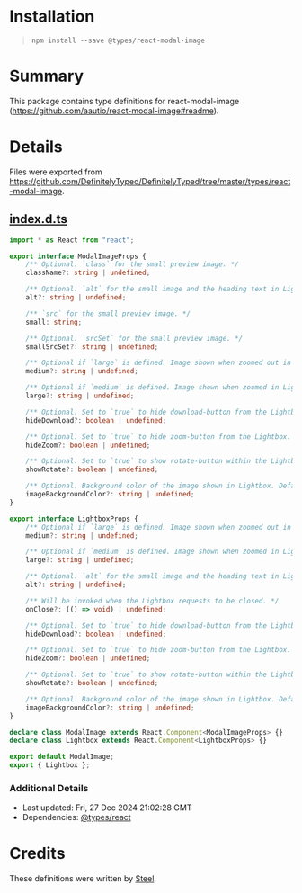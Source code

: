 # Installation
> `npm install --save @types/react-modal-image`

# Summary
This package contains type definitions for react-modal-image (https://github.com/aautio/react-modal-image#readme).

# Details
Files were exported from https://github.com/DefinitelyTyped/DefinitelyTyped/tree/master/types/react-modal-image.
## [index.d.ts](https://github.com/DefinitelyTyped/DefinitelyTyped/tree/master/types/react-modal-image/index.d.ts)
````ts
import * as React from "react";

export interface ModalImageProps {
    /** Optional. `class` for the small preview image. */
    className?: string | undefined;

    /** Optional. `alt` for the small image and the heading text in Lightbox. */
    alt?: string | undefined;

    /** `src` for the small preview image. */
    small: string;

    /** Optional. `srcSet` for the small preview image. */
    smallSrcSet?: string | undefined;

    /** Optional if `large` is defined. Image shown when zoomed out in Lightbox. */
    medium?: string | undefined;

    /**	Optional if `medium` is defined. Image shown when zoomed in Lightbox. Downloadable. */
    large?: string | undefined;

    /** Optional. Set to `true` to hide download-button from the Lightbox. */
    hideDownload?: boolean | undefined;

    /** Optional. Set to `true` to hide zoom-button from the Lightbox. */
    hideZoom?: boolean | undefined;

    /** Optional. Set to `true` to show rotate-button within the Lightbox. */
    showRotate?: boolean | undefined;

    /** Optional. Background color of the image shown in Lightbox. Defaults to black. Handy for transparent images. */
    imageBackgroundColor?: string | undefined;
}

export interface LightboxProps {
    /** Optional if `large` is defined. Image shown when zoomed out in Lightbox. */
    medium?: string | undefined;

    /**	Optional if `medium` is defined. Image shown when zoomed in Lightbox. Downloadable. */
    large?: string | undefined;

    /** Optional. `alt` for the small image and the heading text in Lightbox. */
    alt?: string | undefined;

    /** Will be invoked when the Lightbox requests to be closed. */
    onClose?: (() => void) | undefined;

    /** Optional. Set to `true` to hide download-button from the Lightbox. */
    hideDownload?: boolean | undefined;

    /** Optional. Set to `true` to hide zoom-button from the Lightbox. */
    hideZoom?: boolean | undefined;

    /** Optional. Set to `true` to show rotate-button within the Lightbox. */
    showRotate?: boolean | undefined;

    /** Optional. Background color of the image shown in Lightbox. Defaults to black. Handy for transparent images. */
    imageBackgroundColor?: string | undefined;
}

declare class ModalImage extends React.Component<ModalImageProps> {}
declare class Lightbox extends React.Component<LightboxProps> {}

export default ModalImage;
export { Lightbox };

````

### Additional Details
 * Last updated: Fri, 27 Dec 2024 21:02:28 GMT
 * Dependencies: [@types/react](https://npmjs.com/package/@types/react)

# Credits
These definitions were written by [Steel](https://github.com/CodeSteel).
